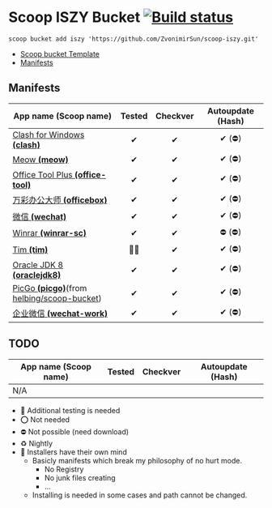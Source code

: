 # Scoop ISZY Bucket [![Build status](https://ci.appveyor.com/api/projects/status/3ays0dwt7k4oc6ko?svg=true)](https://ci.appveyor.com/project/ZvonimirSun/scoop-iszy)

`scoop bucket add iszy 'https://github.com/ZvonimirSun/scoop-iszy.git'`

-   [Scoop bucket Template](https://github.com/Ash258/GenericBucket)
-   [Manifests](#manifests)

## Manifests

| App name **(Scoop name)**                                                                                      | Tested | Checkver | Autoupdate (Hash) |
| -------------------------------------------------------------------------------------------------------------- | :----: | :------: | :---------------: |
| [Clash for Windows **(clash)**](./bucket/clash.json)                                                           |   ✔    |    ✔     |      ✔ (⛔)       |
| [Meow **(meow)**](./bucket/meow.json)                                                                          |   ✔    |    ✔     |      ✔ (⛔)       |
| [Office Tool Plus **(office-tool)**](./bucket/office-tool.json)                                                |   ✔    |    ✔     |      ✔ (⛔)       |
| [万彩办公大师 **(officebox)**](./bucket/officebox.json)                                                        |   ✔    |    ✔     |      ✔ (⛔)       |
| [微信 **(wechat)**](./bucket/wechat.json)                                                                      |   ✔    |    ✔     |      ✔ (⛔)       |
| [Winrar **(winrar-sc)**](./bucket/winrar-sc.json)                                                              |   ✔    |    ✔     |      ⛔ (⛔)      |
| [Tim **(tim)**](./bucket/tim.json)                                                                             |  🎃🔶  |    ✔     |      ✔ (⛔)       |
| [Oracle JDK 8 **(oraclejdk8)**](./bucket/oraclejdk8.json)                                                      |   ✔    |    ✔     |      ✔ (⛔)       |
| [PicGo **(picgo)**](./bucket/picgo.json)(from [helbing/scoop-bucket](https://github.com/helbing/scoop-bucket)) |   ✔    |    ✔     |      ✔ (⛔)       |
| [企业微信 **(wechat-work)**](./bucket/wechat-work.json)                                                        |   ✔    |    ✔     |      ✔ (⛔)       |

## TODO

| App name **(Scoop name)** | Tested | Checkver | Autoupdate (Hash) |
| ------------------------- | :----: | :------: | :---------------: |
| N/A                       |        |          |                   |

-   🔶 Additional testing is needed
-   ⭕ Not needed
-   ⛔ Not possible (need download)
-   ♻ Nightly
-   🎃 Installers have their own mind
    -   Basicly manifests which break my philosophy of no hurt mode.
        -   No Registry
        -   No junk files creating
        -   ...
    -   Installing is needed in some cases and path cannot be changed.
